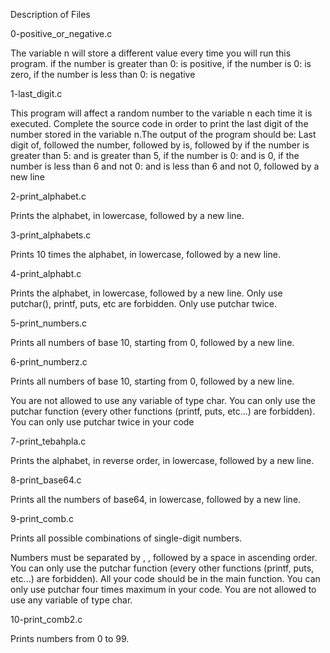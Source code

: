 Description of Files

0-positive_or_negative.c

The variable n will store a different value every time you will run this program. if the number is greater than 0: is positive, if the number is 0: is zero, if the number is less than 0: is negative

1-last_digit.c

This program will affect a random number to the variable n each time it is executed. Complete the source code in order to print the last digit of the number stored in the variable n.The output of the program should be: Last digit of, followed the number, followed by is, followed by if the number is greater than 5: and is greater than 5, if the number is 0: and is 0, if the number is less than 6 and not 0: and is less than 6 and not 0, followed by a new line

2-print_alphabet.c

Prints the alphabet, in lowercase, followed by a new line.

3-print_alphabets.c

Prints 10 times the alphabet, in lowercase, followed by a new line.

4-print_alphabt.c

Prints the alphabet, in lowercase, followed by a new line. Only use putchar(), printf, puts, etc are forbidden. Only use putchar twice.

5-print_numbers.c

Prints all numbers of base 10, starting from 0, followed by a new line.

6-print_numberz.c

Prints all numbers of base 10, starting from 0, followed by a new line.

You are not allowed to use any variable of type char. You can only use the putchar function (every other functions (printf, puts, etc...) are forbidden). You can only use putchar twice in your code



7-print_tebahpla.c

Prints the alphabet, in reverse order, in lowercase, followed by a new line.

8-print_base64.c

Prints all the numbers of base64, in lowercase, followed by a new line.

9-print_comb.c

Prints all possible combinations of single-digit numbers.

Numbers must be separated by , , followed by a space in ascending order. You can only use the putchar function (every other functions (printf, puts, etc...) are forbidden). All your code should be in the main function. You can only use putchar four times maximum in your code. You are not allowed to use any variable of type char.



10-print_comb2.c

Prints numbers from 0 to 99.
